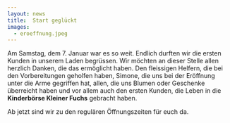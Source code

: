 ```yaml
---
layout: news
title:  Start geglückt
images:
  - eroeffnung.jpeg
---
```


Am Samstag, dem 7. Januar war es so weit. Endlich durften wir die ersten Kunden in unserem Laden begrüssen.
Wir möchten an dieser Stelle allen herzlich Danken, die das ermöglicht haben. Den fleissigen Helfern, die
bei den Vorbereitungen geholfen haben, Simone, die uns bei der Eröffnung unter die Arme gegriffen hat, 
allen, die uns Blumen oder Geschenke überreicht haben und vor allem auch den ersten Kunden, die Leben in die 
**Kinderbörse Kleiner Fuchs** gebracht haben.

Ab jetzt sind wir zu den regulären Öffnungszeiten für euch da.
